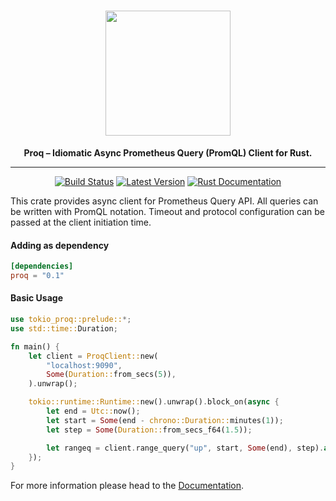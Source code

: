 <h1 align="center">
    <img src="https://github.com/vorot93/tokio-proq/raw/master/img/proq.png" width="200" height="200"/>
</h1>
<div align="center">
 <strong>
   Proq – Idiomatic Async Prometheus Query (PromQL) Client for Rust.
 </strong>
<hr>

[![Build Status](https://github.com/vorot93/tokio-proq/workflows/CI/badge.svg)](https://github.com/vorot93/tokio-proq/actions)
[![Latest Version](https://img.shields.io/crates/v/tokio-proq.svg)](https://crates.io/crates/tokio-proq)
[![Rust Documentation](https://img.shields.io/badge/api-rustdoc-blue.svg)](https://docs.rs/tokio-proq/)
</div>

This crate provides async client for Prometheus Query API.
All queries can be written with PromQL notation.
Timeout and protocol configuration can be passed at the client initiation time.

#### Adding as dependency
```toml
[dependencies]
proq = "0.1"
```

#### Basic Usage
```rust
use tokio_proq::prelude::*;
use std::time::Duration;

fn main() {
    let client = ProqClient::new(
        "localhost:9090",
        Some(Duration::from_secs(5)),
    ).unwrap();

    tokio::runtime::Runtime::new().unwrap().block_on(async {
        let end = Utc::now();
        let start = Some(end - chrono::Duration::minutes(1));
        let step = Some(Duration::from_secs_f64(1.5));

        let rangeq = client.range_query("up", start, Some(end), step).await;
    });
}
```

For more information please head to the [Documentation](https://docs.rs/tokio-proq/).
